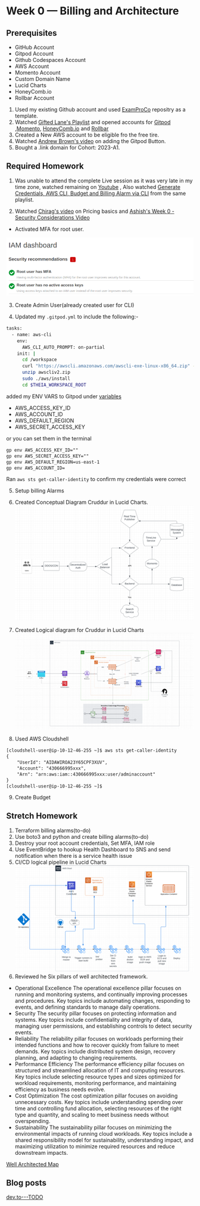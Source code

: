 # Week 0 — Billing and Architecture

## Prerequisites
* GitHub Account
* Gitpod Account
* Github Codespaces Account 
* AWS Account
* Momento Account
* Custom Domain Name
* Lucid Charts
* HoneyComb.io
* Rollbar Account

1. Used my existing Github account and used [ExamProCo](https://github.com/ExamProCo/aws-bootcamp-cruddur-2023) repositry as a template.
2. Watched [Gifted Lane's Playlist](https://www.youtube.com/playlist?list=PL6RfZggzDojS8y2RYkvdLcvTd8ZpxEDoT) and opened accounts for [Gitpod](https://gitpod.io/) ,[Momento](https://www.gomomento.com/), [HoneyComb.io](https://www.honeycomb.io/) and [Rollbar](https://rollbar.com)
3. Created a New AWS account to be eligible fro the free tire.
4. Watched [Andrew Brown's video](https://www.youtube.com/watch?v=A6_c-hJmehs) on adding the Gitpod Button.
5. Bought a .link domain for Cohort: 2023-A1.



## Required Homework

1. Was unable to attend the complete Live session as it was very late in my time zone, watched remaining on [Youtube](https://www.youtube.com/watch?v=SG8blanhAOg&list=PLBfufR7vyJJ7k25byhRXJldB5AiwgNnWv&index=13) , Also watched [Generate Credentials, AWS CLI, Budget and Billing Alarm via CLI](https://www.youtube.com/watch?v=OdUnNuKylHg&list=PLBfufR7vyJJ7k25byhRXJldB5AiwgNnWv&index=15) from the same playlist.

2. Watched [Chirag's video](https://www.youtube.com/watch?v=OVw3RrlP-sI&list=PLBfufR7vyJJ7k25byhRXJldB5AiwgNnWv&index=14) on Pricing basics and [Ashish's Week 0 - Security Considerations Video](https://www.youtube.com/watch?v=4EMWBYVggQI&list=PLBfufR7vyJJ7k25byhRXJldB5AiwgNnWv&index=16)

 * Activated MFA for root user.

 ![image](../_docs/assets/week0/mfa.png)

3. Create Admin User(already created user for CLI)

4. Updated my `.gitpod.yml` to include the following:-

```sh
tasks:
  - name: aws-cli
    env:
      AWS_CLI_AUTO_PROMPT: on-partial
    init: |
      cd /workspace
      curl "https://awscli.amazonaws.com/awscli-exe-linux-x86_64.zip" -o "awscliv2.zip"
      unzip awscliv2.zip
      sudo ./aws/install
      cd $THEIA_WORKSPACE_ROOT

```

added my ENV VARS to Gitpod under [variables](https://gitpod.io/user/variables)
* AWS_ACCESS_KEY_ID
* AWS_ACCOUNT_ID
* AWS_DEFAULT_REGION
* AWS_SECRET_ACCESS_KEY

or you can set them in the terminal

```
gp env AWS_ACCESS_KEY_ID=""
gp env AWS_SECRET_ACCESS_KEY=""
gp env AWS_DEFAULT_REGION=us-east-1
gp env AWS_ACCOUNT_ID=
```


Ran ``` aws sts get-caller-identity ```
to confirm my credentials were correct

5. Setup billing Alarms 

6. Created Conceptual Diagram Cruddur in Lucid Charts.
![image](../_docs/assets/week0/conceptualdiag.png)

7. Created Logical diagram for Cruddur in Lucid Charts
![image](../_docs/assets/week0/logicaldiag.png)

8. Used AWS Cloudshell 
```
[cloudshell-user@ip-10-12-46-255 ~]$ aws sts get-caller-identity 
{
    "UserId": "AIDAWIROA23Y65CPF3XUV",
    "Account": "430666995xxx",
    "Arn": "arn:aws:iam::430666995xxx:user/adminaccount"
}
[cloudshell-user@ip-10-12-46-255 ~]$ 

```

9. Create Budget

## Stretch Homework
1. Terraform billing alarms(to-do)
2. Use boto3 and python and create billing alarms(to-do)
3. Destroy your root account credentials, Set MFA, IAM role
4. Use EventBridge to hookup Health Dashboard to SNS and send notification when there is a service health issue
5. CI/CD logical pipeline in Lucid Charts 
![image](../_docs/assets/week0/cicd.png)
6. Reviewed he Six pillars of well architected framework.
  * Operational Excellence
  The operational excellence pillar focuses on running and monitoring systems, and continually improving processes and procedures. Key topics include automating changes, responding to events, and defining standards to manage daily operations.
  * Security
  The security pillar focuses on protecting information and systems. Key topics include confidentiality and integrity of data, managing user permissions, and establishing controls to detect security events.
  * Reliability
  The reliability pillar focuses on workloads performing their intended functions and how to recover quickly from failure to meet demands. Key topics include distributed system design, recovery planning, and adapting to changing requirements.
  * Performance Efficiency
  The performance efficiency pillar focuses on structured and streamlined allocation of IT and computing resources. Key topics include selecting resource types and sizes optimized for workload requirements, monitoring performance, and maintaining efficiency as business needs evolve.
  * Cost Optimization
  The cost optimization pillar focuses on avoiding unnecessary costs. Key topics include understanding spending over time and controlling fund allocation, selecting resources of the right type and quantity, and scaling to meet business needs without overspending.
  * Sustainability
  The sustainability pillar focuses on minimizing the environmental impacts of running cloud workloads. Key topics include a shared responsibility model for sustainability, understanding impact, and maximizing utilization to minimize required resources and reduce downstream impacts. 

  [Well Architected Map](https://wa.aws.amazon.com/wat.map.en.html)
## Blog posts

[dev.to---TODO](https://dev.to/joshdsy)
